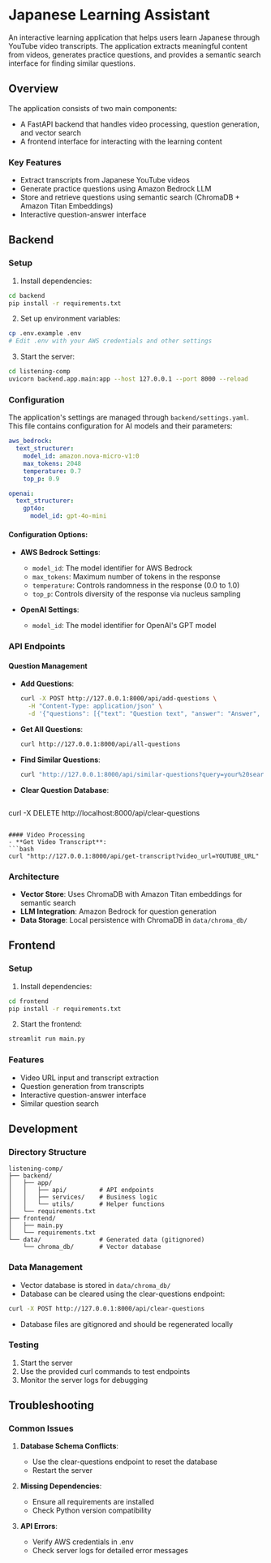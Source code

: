 # Japanese Learning Assistant

An interactive learning application that helps users learn Japanese through YouTube video transcripts. The application extracts meaningful content from videos, generates practice questions, and provides a semantic search interface for finding similar questions.

## Overview

The application consists of two main components:
- A FastAPI backend that handles video processing, question generation, and vector search
- A frontend interface for interacting with the learning content

### Key Features
- Extract transcripts from Japanese YouTube videos
- Generate practice questions using Amazon Bedrock LLM
- Store and retrieve questions using semantic search (ChromaDB + Amazon Titan Embeddings)
- Interactive question-answer interface

## Backend

### Setup

1. Install dependencies:
```bash
cd backend
pip install -r requirements.txt
```

2. Set up environment variables:
```bash
cp .env.example .env
# Edit .env with your AWS credentials and other settings
```

3. Start the server:
```bash
cd listening-comp
uvicorn backend.app.main:app --host 127.0.0.1 --port 8000 --reload
```

### Configuration

The application's settings are managed through `backend/settings.yaml`. This file contains configuration for AI models and their parameters:

```yaml
aws_bedrock:
  text_structurer:
    model_id: amazon.nova-micro-v1:0
    max_tokens: 2048
    temperature: 0.7
    top_p: 0.9

openai:
  text_structurer:
    gpt4o:
      model_id: gpt-4o-mini
```

#### Configuration Options:

- **AWS Bedrock Settings**:
  - `model_id`: The model identifier for AWS Bedrock
  - `max_tokens`: Maximum number of tokens in the response
  - `temperature`: Controls randomness in the response (0.0 to 1.0)
  - `top_p`: Controls diversity of the response via nucleus sampling

- **OpenAI Settings**:
  - `model_id`: The model identifier for OpenAI's GPT model

### API Endpoints

#### Question Management
- **Add Questions**:
  ```bash
  curl -X POST http://127.0.0.1:8000/api/add-questions \
    -H "Content-Type: application/json" \
    -d '{"questions": [{"text": "Question text", "answer": "Answer", "topic": "Topic"}]}'
  ```

- **Get All Questions**:
  ```bash
  curl http://127.0.0.1:8000/api/all-questions
  ```

- **Find Similar Questions**:
  ```bash
  curl "http://127.0.0.1:8000/api/similar-questions?query=your%20search%20query"
  ```

- **Clear Question Database**:
  ```bash
 curl -X DELETE http://localhost:8000/api/clear-questions
  ```

#### Video Processing
- **Get Video Transcript**:
  ```bash
  curl "http://127.0.0.1:8000/api/get-transcript?video_url=YOUTUBE_URL"
  ```

### Architecture

- **Vector Store**: Uses ChromaDB with Amazon Titan embeddings for semantic search
- **LLM Integration**: Amazon Bedrock for question generation
- **Data Storage**: Local persistence with ChromaDB in `data/chroma_db/`

## Frontend

### Setup

1. Install dependencies:
```bash
cd frontend
pip install -r requirements.txt
```

2. Start the frontend:
```bash
streamlit run main.py
```

### Features
- Video URL input and transcript extraction
- Question generation from transcripts
- Interactive question-answer interface
- Similar question search

## Development

### Directory Structure
```
listening-comp/
├── backend/
│   ├── app/
│   │   ├── api/         # API endpoints
│   │   ├── services/    # Business logic
│   │   └── utils/       # Helper functions
│   └── requirements.txt
├── frontend/
│   ├── main.py
│   └── requirements.txt
└── data/                # Generated data (gitignored)
    └── chroma_db/       # Vector database
```

### Data Management
- Vector database is stored in `data/chroma_db/`
- Database can be cleared using the clear-questions endpoint:
```bash
curl -X POST http://127.0.0.1:8000/api/clear-questions
```
- Database files are gitignored and should be regenerated locally

### Testing
1. Start the server
2. Use the provided curl commands to test endpoints
3. Monitor the server logs for debugging

## Troubleshooting

### Common Issues
1. **Database Schema Conflicts**:
   - Use the clear-questions endpoint to reset the database
   - Restart the server

2. **Missing Dependencies**:
   - Ensure all requirements are installed
   - Check Python version compatibility

3. **API Errors**:
   - Verify AWS credentials in .env
   - Check server logs for detailed error messages
